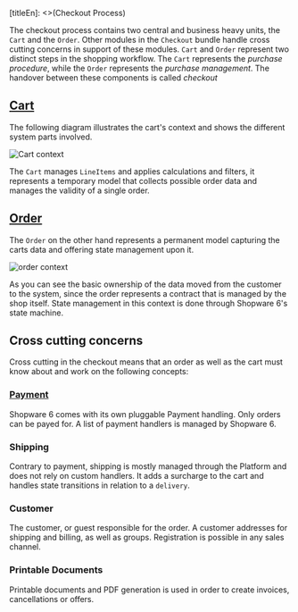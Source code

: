 [titleEn]: <>(Checkout Process)

The checkout process contains two central and business heavy units, the `Cart` and the `Order`. Other modules in the `Checkout` bundle handle cross cutting concerns in support of these modules. `Cart` and `Order` represent two distinct steps in the shopping workflow. The `Cart` represents the *purchase procedure*, while the `Order` represents the *purchase management*. The handover between these components is called *checkout*

## [Cart](./10-cart.md)

The following diagram illustrates the cart's context and shows the different system parts involved.

![Cart context](./dist/cart-component.png)

The `Cart` manages `LineItems` and applies calculations and filters, it represents a temporary model that collects possible order data and manages the validity of a single order. 

## [Order](./20-order.md)

The `Order` on the other hand represents a permanent model capturing the carts data and offering state management upon it.

![order context](./dist/order-component.png)

As you can see the basic ownership of the data moved from the customer to the system, since the order represents a contract that is managed by the shop itself. State management in this context is done through Shopware 6's state machine.

## Cross cutting concerns

Cross cutting in the checkout means that an order as well as the cart must know about and work on the following concepts:

### [Payment](./30-payment.md)

Shopware 6 comes with its own pluggable Payment handling. Only orders can be payed for. A list of payment handlers is managed by Shopware 6.

### Shipping

Contrary to payment, shipping is mostly managed through the Platform and does not rely on custom handlers. It adds a surcharge to the cart and handles state transitions in relation to a  `delivery`.

### Customer

The customer, or guest responsible for the order. A customer addresses for shipping and billing, as well as groups. Registration is possible in any sales channel.

### Printable Documents

Printable documents and PDF generation is used in order to create invoices, cancellations or offers.
